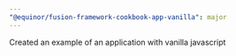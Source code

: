 ```yaml
---
"@equinor/fusion-framework-cookbook-app-vanilla": major
---
```


Created an example of an application with vanilla javascript
